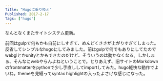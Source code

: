 ```yaml
---
Title: "Hugoに乗り換え"
Published: 2017-2-17
Tags: ["hugo"]
---
```


なんとなくまたサイトシステム更新。

前回はgulpで何もかも自前にしすぎて、めんどくささが上がりすぎてしまった。反省してシンプルなhugoにしてみました。前はgulpで何でもありにしてたのでwebglとかunityとかもできたのだけど、そういうのは動かなくなる。しかしまぁ、そんなにwebやらんよねということで。とりあえず、旧サイトのMarkdownのfrontmatterをpythonで少し手直ししてimportしてみた。hugo軽快な動作でよいね。themeを見繕ってsyntax highlightの入ったよさげな感じになった。
